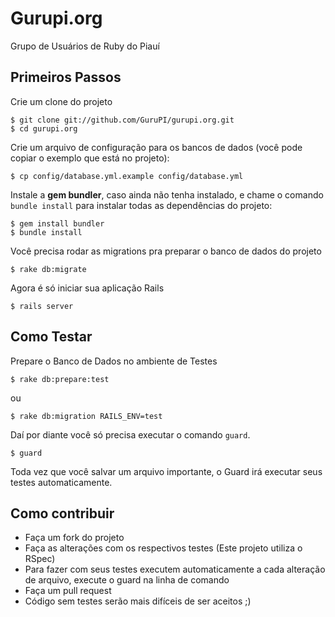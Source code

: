 # Gurupi.org

Grupo de Usuários de Ruby do Piauí

## Primeiros Passos

Crie um clone do projeto

    $ git clone git://github.com/GuruPI/gurupi.org.git
    $ cd gurupi.org

Crie um arquivo de configuração para os bancos de dados (você pode copiar o exemplo que está no projeto):

    $ cp config/database.yml.example config/database.yml

Instale a **gem bundler**, caso ainda não tenha instalado, e chame o comando `bundle install` para instalar todas as dependências do projeto:

    $ gem install bundler
    $ bundle install

Você precisa rodar as migrations pra preparar o banco de dados do projeto

    $ rake db:migrate

Agora é só iniciar sua aplicação Rails

    $ rails server

## Como Testar

Prepare o Banco de Dados no ambiente de Testes

    $ rake db:prepare:test

ou

    $ rake db:migration RAILS_ENV=test

Daí por diante você só precisa executar o comando `guard`.

    $ guard

Toda vez que você salvar um arquivo importante, o Guard irá executar seus testes automaticamente.

## Como contribuir

* Faça um fork do projeto
* Faça as alterações com os respectivos testes (Este projeto utiliza o RSpec)
* Para fazer com seus testes executem automaticamente a cada alteração de arquivo, execute o guard na linha de comando
* Faça um pull request
* Código sem testes serão mais difíceis de ser aceitos ;)